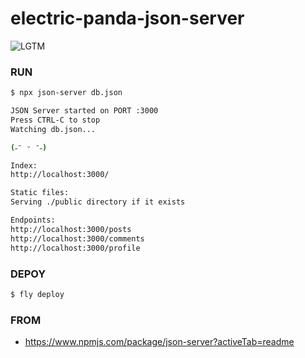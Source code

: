 # electric-panda-json-server

![LGTM](https://i.lgtm.fun/2oph.png)

### RUN
```bash
$ npx json-server db.json

JSON Server started on PORT :3000
Press CTRL-C to stop
Watching db.json...

(˶ᵔ ᵕ ᵔ˶)

Index:
http://localhost:3000/

Static files:
Serving ./public directory if it exists

Endpoints:
http://localhost:3000/posts
http://localhost:3000/comments
http://localhost:3000/profile
```
### DEPOY
```sh
$ fly deploy
```


### FROM
- https://www.npmjs.com/package/json-server?activeTab=readme

